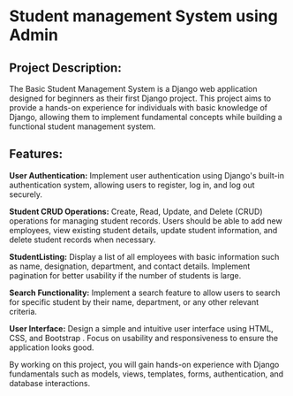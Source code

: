 # Student management System using Admin

<h2>Project Description:</h2>
The Basic Student Management System is a Django web application designed for beginners as their first Django project. This project aims to provide a hands-on experience for individuals with basic knowledge of Django, allowing them to implement fundamental concepts while building a functional student management system.


<h2>Features:</h2>
<b>User Authentication:</b>
Implement user authentication using Django's built-in authentication system, allowing users to register, log in, and log out securely.

<b>Student CRUD Operations:</b>
Create, Read, Update, and Delete (CRUD) operations for managing student records. Users should be able to add new employees, view existing student details, update student information, and delete student records when necessary.

<b>StudentListing:</b>
Display a list of all employees with basic information such as name, designation, department, and contact details. Implement pagination for better usability if the number of students is large.

<b>Search Functionality:</b>
Implement a search feature to allow users to search for specific student by their name, department, or any other relevant criteria.

<b>User Interface:</b>
Design a simple and intuitive user interface using HTML, CSS, and Bootstrap . Focus on usability and responsiveness to ensure the application looks good.

By working on this project, you will gain hands-on experience with Django fundamentals such as models, views, templates, forms, authentication, and database interactions. 
